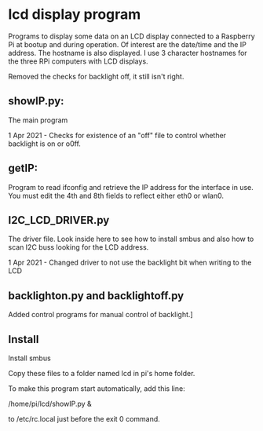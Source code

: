 # lcd display program

Programs to display some data on an LCD display connected to a Raspberry Pi at bootup and
during operation.  Of interest are the date/time and the IP address.  The
hostname is also displayed.  I use 3 character hostnames for the three RPi computers with LCD displays.


   Removed the checks for backlight off, it still isn't right.
   

## showIP.py:

The main program

1 Apr 2021 - Checks for existence of an "off" file to control whether backlight is on or o0ff.
 

## getIP:

Program to read ifconfig and retrieve the IP address for the interface in
use.  You must edit the 4th and 8th fields to reflect either eth0 or wlan0.

## I2C_LCD_DRIVER.py

The driver file.  Look inside here to see how to install smbus and also how
to scan I2C buss looking for the LCD address.

1 Apr 2021 - Changed driver to not use the backlight bit when writing to the LCD

## backlighton.py   and  backlightoff.py

   Added control programs for manual control of backlight.]

   
## Install

Install smbus

Copy these files to a folder named lcd in pi's home folder.

To make this program start automatically, add this line:

/home/pi/lcd/showIP.py &

to /etc/rc.local just before the exit 0 command.
